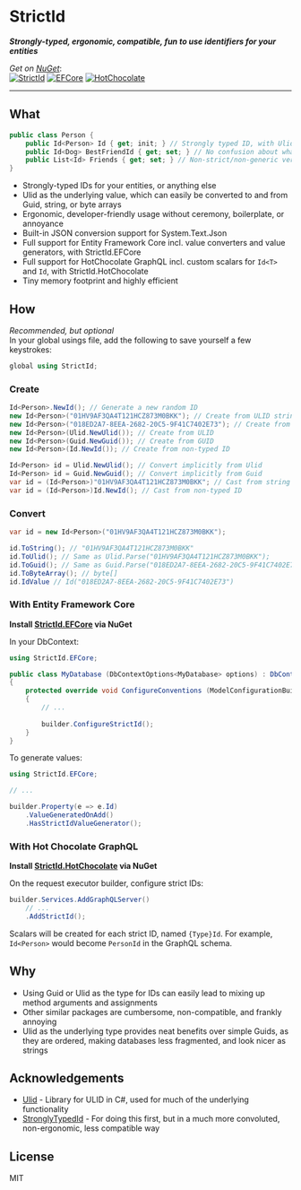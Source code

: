 # StrictId
***Strongly-typed, ergonomic, compatible, fun to use identifiers for your entities***  

*Get on [NuGet](https://www.nuget.org/packages/StrictId)*:  
[![StrictId](https://img.shields.io/nuget/dt/StrictId?style=flat-square&label=StrictId)](https://www.nuget.org/packages/StrictId)
[![EFCore](https://img.shields.io/nuget/dt/StrictId.EFCore?style=flat-square&label=StrictId.EFCore)](https://www.nuget.org/packages/StrictId.EFCore)
[![HotChocolate](https://img.shields.io/nuget/dt/StrictId.HotChocolate?style=flat-square&label=StrictId.HotChocolate)](https://www.nuget.org/packages/StrictId.HotChocolate)

---

## What

```csharp
public class Person {
    public Id<Person> Id { get; init; } // Strongly typed ID, with Ulid as the underlying type
    public Id<Dog> BestFriendId { get; set; } // No confusion about what ID we are looking for here
    public List<Id> Friends { get; set; } // Non-strict/non-generic version also included
}
```

- Strongly-typed IDs for your entities, or anything else
- Ulid as the underlying value, which can easily be converted to and from Guid, string, or byte arrays
- Ergonomic, developer-friendly usage without ceremony, boilerplate, or annoyance
- Built-in JSON conversion support for System.Text.Json
- Full support for Entity Framework Core incl. value converters and value generators, with StrictId.EFCore
- Full support for HotChocolate GraphQL incl. custom scalars for `Id<T>` and `Id`, with StrictId.HotChocolate
- Tiny memory footprint and highly efficient

## How

*Recommended, but optional*  
In your global usings file, add the following to save yourself a few keystrokes:
```csharp
global using StrictId;
```

### Create
```csharp
Id<Person>.NewId(); // Generate a new random ID
new Id<Person>("01HV9AF3QA4T121HCZ873M0BKK"); // Create from ULID string
new Id<Person>("018ED2A7-8EEA-2682-20C5-9F41C7402E73"); // Create from GUID string
new Id<Person>(Ulid.NewUlid()); // Create from ULID
new Id<Person>(Guid.NewGuid()); // Create from GUID
new Id<Person>(Id.NewId()); // Create from non-typed ID

Id<Person> id = Ulid.NewUlid(); // Convert implicitly from Ulid
Id<Person> id = Guid.NewGuid(); // Convert implicitly from Guid
var id = (Id<Person>)"01HV9AF3QA4T121HCZ873M0BKK"; // Cast from string
var id = (Id<Person>)Id.NewId(); // Cast from non-typed ID
```

### Convert

```csharp
var id = new Id<Person>("01HV9AF3QA4T121HCZ873M0BKK");

id.ToString(); // "01HV9AF3QA4T121HCZ873M0BKK"
id.ToUlid(); // Same as Ulid.Parse("01HV9AF3QA4T121HCZ873M0BKK");
id.ToGuid(); // Same as Guid.Parse("018ED2A7-8EEA-2682-20C5-9F41C7402E73");
id.ToByteArray(); // byte[]
id.IdValue // Id("018ED2A7-8EEA-2682-20C5-9F41C7402E73")
```

### With Entity Framework Core

**Install [StrictId.EFCore](https://www.nuget.org/packages/StrictId.EFCore) via NuGet**


In your DbContext:
```csharp
using StrictId.EFCore;

public class MyDatabase (DbContextOptions<MyDatabase> options) : DbContext(options)
{
    protected override void ConfigureConventions (ModelConfigurationBuilder builder)
    {
        // ...
        
        builder.ConfigureStrictId();
    }
}
```

To generate values:
```csharp
using StrictId.EFCore;

// ...

builder.Property(e => e.Id)
    .ValueGeneratedOnAdd()
    .HasStrictIdValueGenerator();
```

### With Hot Chocolate GraphQL

**Install [StrictId.HotChocolate](https://www.nuget.org/packages/StrictId.HotChocolate) via NuGet**

On the request executor builder, configure strict IDs:
```csharp
builder.Services.AddGraphQLServer()
    // ...
    .AddStrictId();
```

Scalars will be created for each strict ID, named `{Type}Id`. For example, `Id<Person>` would become `PersonId` in the GraphQL schema.

## Why

- Using Guid or Ulid as the type for IDs can easily lead to mixing up method arguments and assignments
- Other similar packages are cumbersome, non-compatible, and frankly annoying
- Ulid as the underlying type provides neat benefits over simple Guids, as they are ordered, making databases less fragmented, and look nicer as strings

## Acknowledgements

- [Ulid](https://github.com/Cysharp/Ulid) - Library for ULID in C#, used for much of the underlying functionality
- [StronglyTypedId](https://github.com/andrewlock/StronglyTypedId) - For doing this first, but in a much more convoluted, non-ergonomic, less compatible way

## License

MIT

